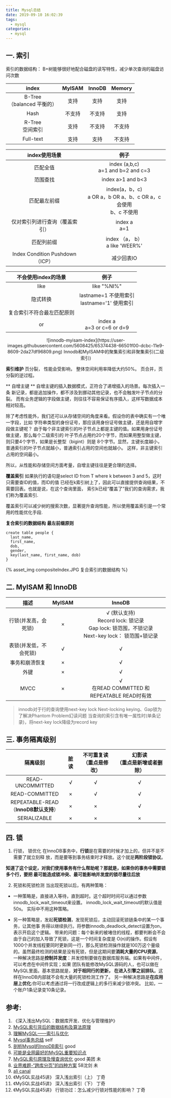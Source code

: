 ```yaml
---
title: Mysql总结
date: 2019-09-10 16:02:39
tags:
  - mysql
categories:  
  - mysql
---
```


<p></p>
<!-- more -->

## 一. 索引

索引的数据结构： B+树能够很好地配合磁盘的读写特性，减少单次查询的磁盘访问次数


 index | MyISAM  |  InnoDB | Memory
:-: | :-: | :-: | :-:
 B-Tree<br>（balanced 平衡的）  | 支持 | 支持  | 支持
 Hash        | 不支持 | 不支持  | 支持
 R-Tree <br>空间索引 |  支持| 不支持 | 不支持
 Full-text    | 支持| 支持 | 不支持



 index使用场景 | 例子
 :-: | :-: 
 匹配全值  |  index (a,b,c) <br> a=1 and b=2 and c=3
 范围查找  |  index a>1 and b<3 
 匹配最左前缀  |  index(a，b，c)  <br> a OR a，b OR a、b、c OR a，c 会使用 <br>  b、c 不使用
 仅对索引列进行查询（覆盖索引）  |  index  a <br> a=1
  匹配列前缀 | index （a， b） <br> a like 'WEER%'    
  Index Condition Pushdown（ICP） |  减少回表IO     


 不会使用index的场景 | 例子
 :-: | :-: 
 like | like "%NI%"
 隐式转换 | lastname=1  不使用索引 <br>lastname='1'  使用索引
  复合索引不符合最左匹配原则 |
 or | index a <br>  a=3 or c=6 or d=9

<div style="text-align: center;">
![innodb-myisam-index](https://user-images.githubusercontent.com/5608425/65374438-66501f00-dcbc-11e9-8609-2da27df96809.png)
Innodb和MyISAM中的聚集索引和非聚集索引(二级索引)
</div>

**索引维护**
页分裂， 性能会受影响， 整体空间利用率降低大约50%。
页合并，页分裂的逆过程。 

** 自增主键 **
自增主键的插入数据模式，正符合了递增插入的场景。每次插入一条
新记录，都是追加操作，都不涉及到挪动其他记录，也不会触发叶子节点的分裂。
而有业务逻辑的字段做主键，则往往不容易保证有序插入，这样写数据成本相对较高。

除了考虑性能外，我们还可以从存储空间的角度来看。假设你的表中确实有一个唯一字段，比如
字符串类型的身份证号，那应该用身份证号做主键，还是用自增字段做主键呢？
由于每个非主键索引的叶子节点上都是主键的值。如果用身份证号做主键，那么每个二级索引的
叶子节点占用约20个字节，而如果用整型做主键，则只要4个字节，如果是长整型（bigint）则是
8个字节。显然，主键长度越小，普通索引的叶子节点就越小，普通索引占用的空间也就越小。
这样，非主键索引占用的空间最小。

所以，从性能和存储空间方面考量，自增主键往往是更合理的选择。


**覆盖索引**
如果执行的语句是select ID from T where k between 3 and 5，这时只需要查ID的值，而ID的值
已经在k索引树上了，因此可以直接提供查询结果，不需要回表。也就是说，在这个查询里面，
索引k已经“覆盖了”我们的查询需求，我们称为覆盖索引.

覆盖索引可以减少树的搜索次数，显著提升查询性能，所以使用覆盖索引是一个常用的性能优化手段.


**复合索引的数据结构**  **最左前缀原则**
```
create table people {
  last_name,
  first_name,
  dob,
  gender,
  key(last_name, first_name, dob)
}
```
{% asset_img compositeIndex.JPG 复合索引的数据结构 %}



## 二. MyISAM 和 InnoDB

  描述  | MyISAM  |  InnoDB 
  :-: | :-: | :-: 
  行锁(并发高，会死锁)| × | √ (默认支持)<br>Record lock: 锁记录<br>Gap lock: 锁范围，不锁记录<br>Next-key lock： 锁范围+锁记录
  表锁(并发低，不会死锁)| √ |  √
  事务和崩溃恢复| × |  √
  外键| × |  √
  MVCC| × |  √ <br> 在READ COMMITTED 和 REPEATABLE READ时有效 

> innodb对于行的查询使用next-key lock
  Next-locking keying、Gap锁为了解决Phantom Problem幻读问题
  当查询的索引含有唯一属性时(单条记录)，将next-key lock降级为record key


## 三. 事务隔离级别

隔离级别| 脏读|  不可重复读<br>（重点是修改）| 幻影读<br>（重点是新增或者删除）
:-: | :-: | :-: | :-:
READ-UNCOMMITTED|  √| √| √
READ-COMMITTED|  ×| √| √
REPEATABLE-READ<br>（**InnoDB默认支持**）| ×| ×| √
SERIALIZABLE|  ×| ×| ×


## 四. 锁
1. 行锁， 锁优化
在InnoDB事务中，**行锁**是在需要的时候才加上的，但并不是不需要了就立刻释
放，而是要等到事务结束时才释放。这个就是**两阶段锁协议**。

**知道了这个设定，对我们使用事务有什么帮助呢？那就是，如果你的事务中需要锁多个行，要把
最可能造成锁冲突、最可能影响并发度的锁尽量往后放**

2. 死锁和死锁检测
当出现死锁以后，有两种策略：
+ 一种策略是，直接进入等待，直到超时。这个超时时间可以通过参数
innodb_lock_wait_timeout来设置。
innodb_lock_wait_timeout的默认值是50s。 实际中不用这种策略。

+ 另一种策略是，发起**死锁检测**，发现死锁后，主动回滚死锁链条中的某一个事务，让其他事
务得以继续执行。将参数innodb_deadlock_detect设置为on，表示开启这个逻辑。
带来的问题：每个新来的被堵住的线程，都要判断会不会由于自己的加入导致了死锁，这是一个时间复杂度是
O(n)的操作。假设有1000个并发线程要同时更新同一行，那么死锁检测操作就是100万这个量级
的。虽然最终检测的结果是没有死锁，但是这期间要**消耗大量的CPU资源**。
一种解决思路是**控制并发度**：并发控制要做在数据库服务端。如果有中间件，可以考虑在中间件实现；如果
团队有能修改MySQL源码的人，也可以做在MySQL里面。基本思路就是，**对于相同行的更新，
在进入引擎之前排队**。这样在InnoDB内部就不会有大量的死锁检测工作了。
另一种解决思路是**在应用层上优化**:你可以考虑通过将一行改成逻辑上的多行来减少锁冲突。 比如，一个账户1条记录变10条记录。

## 参考:

1. 《深入浅出MySQL：数据库开发、优化与管理维护》 
2. [MySQL索引背后的数据结构及算法原理](http://blog.codinglabs.org/articles/theory-of-mysql-index.html)
3. [理解MySQL——索引与优化](https://www.cnblogs.com/hustcat/archive/2009/10/28/1591648.html)
4. [Mysql事务总结](../../../../2015/02/21/transaction/) self
5. [剖析Mysql的InnoDB索引](https://blog.csdn.net/voidccc/article/details/40077329)  good
6. [可能是全网最好的MySQL重要知识点](https://mp.weixin.qq.com/s/M1dLLuePpdM9vA3F1uJGyw)
7. [MySQL索引原理及慢查询优化](http://www.admin10000.com/document/6228.html)  good 美团 未 
8. [业界难题-“跨库分页”的四种方案](https://mp.weixin.qq.com/s/h99sXP4mvVFsJw6Oh3aU5A)  58沈剑  未
9. [ali canal](https://github.com/alibaba/canal)
10. 《MySQL实战45讲》 深入浅出索引（上）  丁奇
11. 《MySQL实战45讲》 深入浅出索引（下）  丁奇
12. 《MySQL实战45讲》 行锁功过：怎么减少行锁对性能的影响？ 丁奇

